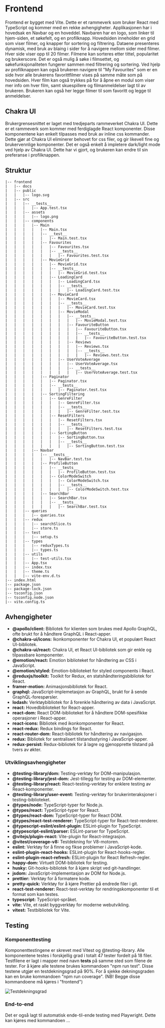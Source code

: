 # Frontend

Frontend er bygget med Vite. Dette er et rammeverk som bruker React med TypeScript og kommer med en rekke avhengigheter. Applikasjonen har i hovedsak en Navbar og en hoveddel. Navbaren har en logo, som linker til hjem-siden, et søkefelt, og en profilknapp. Hovedsiden inneholder en grid som viser filmer, og knapper for sortering og filtrering. Dataene presenteres dynamisk, med bruk av blaing i sider for å navigere mellom sider med filmer. Hver side viser opp til 20 filmer. Filmene kan sorteres etter tittel, popularitet og brukerscore. Det er også mulig å søke i filmsettet, og søkefunksjonaliteten fungerer sammen med filtrering og sortering. Ved hjelp av profilknappen kan også brukeren navigere til "My Favourites" som er en side hvor alle brukerens favorittfilmer vises på samme måte som på hovedsiden. Hver film kan også trykkes på for å åpne en modul som viser mer info om hver film, samt skuespillere og filmanmeldelser lagt til av brukeren. Brukeren kan også her legge filmer til som favoritt og legge til anmeldelser.

## Chakra UI

Brukergrensesnittet er laget med tredjeparts rammeverket Chakra UI. Dette er et rammeverk som kommer med ferdiglagde React komponenter. Disse komponentene kan enkelt tilpasses med bruk av inline css kommander. Dette gjør at Chakra UI eliminerer behovet for css filer, og gir likevell fine og brukervennlige komponenter. Det er også enkelt å impletere dark/light mode ved hjelp av Chakra UI. Dette har vi gjort, og brukeren kan endre til sin preferanse i profilknappen. 

## Struktur

```
|-- frontend
|   |-- docs
|   |-- public
|   |   |-- logo.svg
|   |-- src
|   |   |-- __tests__
|   |   |   |-- App.test.tsx
|   |   |-- assets
|   |   |   |-- logo.png
|   |   |-- components
|   |   |   |-- Main
|   |   |   |   |-- Main.tsx
|   |   |   |   |-- __test__
|   |   |   |   |   |-- Main.test.tsx
|   |   |   |   |-- Favourites
|   |   |   |   |   |-- Favourites.tsx
|   |   |   |   |   |-- __tests__
|   |   |   |   |   |   |-- Favourites.test.tsx
|   |   |   |   |-- MovieGrid
|   |   |   |   |   |-- MovieGrid.tsx
|   |   |   |   |   |-- __tests__
|   |   |   |   |   |   |-- MovieGrid.test.tsx
|   |   |   |   |   |-- LoadingCard
|   |   |   |   |   |   |-- LoadingCard.tsx
|   |   |   |   |   |   |-- __tests__
|   |   |   |   |   |   |   |-- LoadingCard.test.tsx
|   |   |   |   |   |-- MovieCard
|   |   |   |   |   |   |-- MovieCard.tsx
|   |   |   |   |   |   |-- __tests__
|   |   |   |   |   |   |   |-- MovieCard.test.tsx
|   |   |   |   |   |   |-- MovieModal
|   |   |   |   |   |   |   |-- __tests__
|   |   |   |   |   |   |   |   |-- MovieModal.test.tsx
|   |   |   |   |   |   |   |-- FavouriteButton
|   |   |   |   |   |   |   |   |-- FavouriteButton.tsx
|   |   |   |   |   |   |   |   |-- __tests__
|   |   |   |   |   |   |   |   |   |-- FavouriteButton.test.tsx
|   |   |   |   |   |   |   |-- Reviews
|   |   |   |   |   |   |   |   |-- Reviews.tsx
|   |   |   |   |   |   |   |   |-- __tests__
|   |   |   |   |   |   |   |   |   |-- Reviews.test.tsx
|   |   |   |   |   |   |-- UserVoteAverage
|   |   |   |   |   |   |   |-- UserVoteAverage.tsx
|   |   |   |   |   |   |   |-- __tests__
|   |   |   |   |   |   |   |   |-- UserVoteAverage.test.tsx
|   |   |   |   |-- Paginator
|   |   |   |   |   |-- Paginator.tsx
|   |   |   |   |   |-- __tests__
|   |   |   |   |   |   |-- Paginator.test.tsx
|   |   |   |   |-- SortingFiltering
|   |   |   |   |   |-- GenreFilter
|   |   |   |   |   |   |-- GenreFilter.tsx
|   |   |   |   |   |   |-- __tests__
|   |   |   |   |   |   |   |-- GenreFilter.test.tsx
|   |   |   |   |   |-- ResetFilters
|   |   |   |   |   |   |-- ResetFilters.tsx
|   |   |   |   |   |   |-- __tests__
|   |   |   |   |   |   |   |-- ResetFilters.test.tsx
|   |   |   |   |   |-- SortingButton
|   |   |   |   |   |   |-- SortingButton.tsx
|   |   |   |   |   |   |-- __tests__
|   |   |   |   |   |   |   |-- SortingButton.test.tsx
|   |   |   |-- Navbar
|   |   |   |   |-- __tests__
|   |   |   |   |   |-- NavBar.test.tsx
|   |   |   |   |-- ProfileButton
|   |   |   |   |   |-- __tests__
|   |   |   |   |   |   |-- ProfileButton.test.tsx
|   |   |   |   |   |-- ColorModeSwitch
|   |   |   |   |   |   |-- ColorModeSwitch.tsx
|   |   |   |   |   |   |-- __tests__
|   |   |   |   |   |   |   |-- ColorModeSwitch.test.tsx
|   |   |   |   |-- SearchBar
|   |   |   |   |   |-- SearchBar.tsx
|   |   |   |   |   |-- __tests__
|   |   |   |   |   |   |-- SearchBar.test.tsx
|   |   |-- queries
|   |   |   |-- queries.tsx
|   |   |-- redux
|   |   |   |-- searchSlice.ts
|   |   |   |-- store.ts
|   |   |-- test
|   |   |   |-- setup.ts
|   |   |-- types
|   |   |   |-- reduxTypes.ts
|   |   |   |-- types.ts
|   |   |-- utils
|   |   |   |-- test-utils.tsx
|   |   |-- App.tsx
|   |   |-- index.tsx
|   |   |-- theme.ts
|   |   |-- vite-env.d.ts
|-- index.html
|-- package.json
|-- package-lock.json
|-- tsconfig.json
|-- tsconfig.node.json
|-- vite.config.ts
```

## Avhengigheter

- **@apollo/client:** Bibliotek for klienten som brukes med Apollo GraphQL, ofte brukt for å håndtere GraphQL i React-apper.
- **@chakra-ui/icons:** Ikonkomponenter for Chakra UI, et populært React UI-bibliotek.
- **@chakra-ui/react:** Chakra UI, et React UI-bibliotek som gir enkle og tilpassbare komponenter.
- **@emotion/react:** Emotion biblioteket for håndtering av CSS i JavaScript.
- **@emotion/styled:** Emotion-biblioteket for styled components i React.
- **@reduxjs/toolkit:** Toolkit for Redux, en statshåndteringsbibliotek for React.
- **framer-motion:** Animasjonsbibliotek for React.
- **graphql:** JavaScript-implemetasjon av GraphQL, brukt for å sende GraphQL-forespørsler.
- **lodash:** Verktøybibliotek for å forenkle håndtering av data i JavaScript.
- **react:** Hovedbiblioteket for React-apper.
- **react-dom:** React DOM-biblioteket for å håndtere DOM-spesifikke operasjoner i React-apper.
- **react-icons:** Bibliotek med ikonkomponenter for React.
- **react-redux:** Redux bindings for React.
- **react-router-dom:** React-bibliotek for håndtering av navigasjon.
- **redux:** Bibliotek for sentralisert tilstandsstyring i JavaScript-apper.
- **redux-persist:** Redux-bibliotek for å lagre og gjenopprette tilstand på tvers av økter.

### Utviklingsavhengigheter

- **@testing-library/dom:** Testing-verktøy for DOM-manipulasjon.
- **@testing-library/jest-dom:** Jest-tillegg for testing av DOM-elementer.
- **@testing-library/react:** React-testing-verktøy for enklere testing av React-komponenter.
- **@testing-library/user-event:** Testing-verktøy for brukerinteraksjoner i testing-biblioteket.
- **@types/node:** TypeScript-typer for Node.js.
- **@types/react:** TypeScript-typer for React.
- **@types/react-dom:** TypeScript-typer for React DOM.
- **@types/react-test-renderer:** TypeScript-typer for React-test-renderer.
- **@typescript-eslint/eslint-plugin:** ESLint-plugin for TypeScript.
- **@typescript-eslint/parser:** ESLint-parser for TypeScript.
- **@vitejs/plugin-react:** Vite-plugin for React-integrasjon.
- **@vitest/coverage-v8:** Testdekning for V8-motoren.
- **eslint:** Verktøy for å finne og fikse problemer i JavaScript-kode.
- **eslint-plugin-react-hooks:** ESLint-plugin for React-hooks-regler.
- **eslint-plugin-react-refresh:** ESLint-plugin for React Refresh-regler.
- **happy-dom:** Virtuelt DOM-bibliotek for testing.
- **husky:** Git-hooks-bibliotek for å kjøre skript ved git-handlinger.
- **jsdom:** JavaScript-implementasjon av DOM for Node.js.
- **prettier:** Verktøy for å formatere kode.
- **pretty-quick:** Verktøy for å kjøre Prettier på endrede filer i git.
- **react-test-renderer:** React-test-verktøy for rendringskomponenter til et format som kan testes.
- **typescript:** TypeScript-språket.
- **vite:** Vite, et raskt byggverktøy for moderne webutvikling.
- **vitest:** Testbibliotek for Vite.

## Testing

### Komponenttesting

Komponenttestingene er skrevet med Vitest og @testing-library. Alle komponentene testes i forskjellig grad i totalt 47 tester fordelt på 18 filer. Testfilene er lagt i mapper med navn __tests__ på samme sted som filene de tester. For å kjøre alle testene brukes kommandoen "npm run test". Disse testene utgjør en testdekningsgrad på 90%. For å sjekke dekningsgraden kan en bruke kommandoen "npm run coverage". (NB! Begge disse kommandoene må kjøres i "frontend")

![Testdekningsgrad](.docs/unittest.png)

### End-to-end

Det er også lagt til automatisk ende-til-ende testing med Playwright. Dette kan kjøres med kommandoen ...